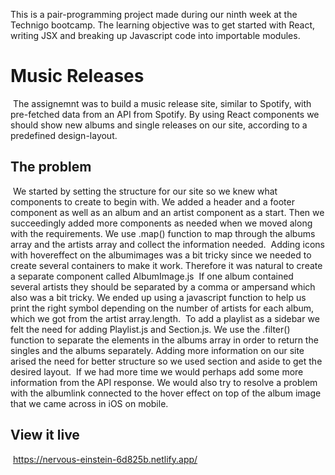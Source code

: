 This is a pair-programming project made during our ninth week at the Technigo bootcamp. The learning objective was to get started with React, writing JSX and breaking up Javascript code into importable modules.
​
# Music Releases
​
The assignemnt was to build a music release site, similar to Spotify, with pre-fetched data from an API from Spotify. By using React components we should show new albums and single releases on our site, according to a predefined design-layout.
​
## The problem
​
We started by setting the structure for our site so we knew what components to create to begin with. We added a header and a footer component as well as an album and an artist component as a start. Then we succeedingly added more components as needed when we moved along with the requirements. We use .map() function to map through the albums array and the artists array and collect the information needed.
​
Adding icons with hovereffect on the albumimages was a bit tricky since we needed to create several containers to make it work. Therefore it was natural to create a separate component called AlbumImage.js 
​
If one album contained several artists they should be separated by a comma or ampersand which also was a bit tricky. We ended up using a javascript function to help us print the right symbol depending on the number of artists for each album, which we got from the artist array.length.
​
To add a playlist as a sidebar we felt the need for adding Playlist.js and Section.js. We use the .filter() function to separate the elements in the albums array in order to return the singles and the albums separately. Adding more information on our site arised the need for better structure so we used section and aside to get the desired layout.
​
If we had more time we would perhaps add some more information from the API response. We would also try to resolve a problem with the albumlink connected to the hover effect on top of the album image that we came across in iOS on mobile.
​
## View it live
​
https://nervous-einstein-6d825b.netlify.app/
